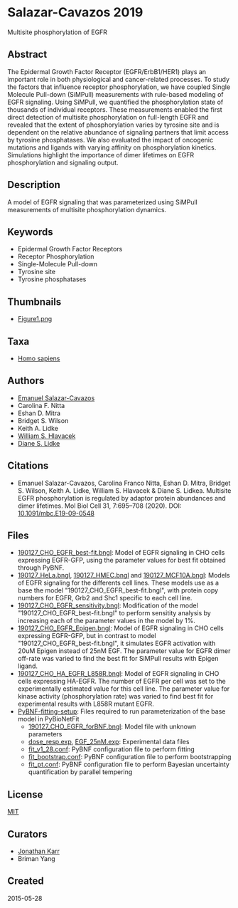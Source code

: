# Salazar-Cavazos 2019
Multisite phosphorylation of EGFR

## Abstract
The Epidermal Growth Factor Receptor (EGFR/ErbB1/HER1) plays an important role in both physiological and cancer-related processes. To study the factors that influence receptor phosphorylation, we have coupled Single Molecule Pull-down (SiMPull) measurements with rule-based modeling of EGFR signaling. Using SiMPull, we quantified the phosphorylation state of thousands of individual receptors. These measurements enabled the first direct detection of multisite phosphorylation on full-length EGFR and revealed that the extent of phosphorylation varies by tyrosine site and is dependent on the relative abundance of signaling partners that limit access by tyrosine phosphatases. We also evaluated the impact of oncogenic mutations and ligands with varying affinity on phosphorylation kinetics. Simulations highlight the importance of dimer lifetimes on EGFR phosphorylation and signaling output.

## Description
A model of EGFR signaling that was parameterized using SiMPull measurements of multisite phosphorylation dynamics.

## Keywords
* Epidermal Growth Factor Receptors
* Receptor Phosphorylation
* Single-Molecule Pull-down
* Tyrosine site
* Tyrosine phosphatases

## Thumbnails
* [Figure1.png](thumbnails/Figure1.png)

## Taxa
* [Homo sapiens](http://identifiers.org/taxonomy:9606)

## Authors
* [Emanuel Salazar-Cavazos](https://identifiers.org/orcid:0000-0003-0850-0651)
* Carolina F. Nitta
* Eshan D. Mitra
* Bridget S. Wilson
* Keith A. Lidke
* [William S. Hlavacek](https://identifiers.org/orcid:0000-0003-4383-8711)
* [Diane S. Lidke](https://identifiers.org/orcid:0000-0001-8533-6029)

## Citations
* Emanuel Salazar-Cavazos, Carolina Franco Nitta, Eshan D. Mitra, Bridget S. Wilson, Keith A. Lidke, William S. Hlavacek & Diane S. Lidkea. Multisite EGFR phosphorylation is regulated by adaptor protein abundances and dimer lifetimes. Mol Biol Cell 31, 7:695–708 (2020). DOI: [10.1091/mbc.E19-09-0548](https://identifiers.org/doi:10.1091/mbc.E19-09-0548)

<!-- Begin free-text content -->
## Files
* [190127_CHO_EGFR_best-fit.bngl](190127_CHO_EGFR_best-fit.bngl): Model of EGFR signaling in CHO cells expressing EGFR-GFP, using the parameter values for best fit obtained through PyBNF.
* [190127_HeLa.bngl](190127_HeLa.bngl),  [190127_HMEC.bngl](190127_HMEC.bngl) and [190127_MCF10A.bngl](190127_MCF10A.bngl): Models of EGFR signaling for the differents cell lines. These models use as a base the model "190127\_CHO\_EGFR\_best-fit.bngl", with protein copy numbers for EGFR, Grb2 and Shc1 specific to each cell line.
* [190127_CHO_EGFR_sensitivity.bngl](190127_CHO_EGFR_sensitivity.bngl): Modification of the model "190127\_CHO\_EGFR\_best-fit.bngl" to perform sensitity analysis by increasing each of the parameter values in the model by 1%.
* [190127_CHO_EGFR_Epigen.bngl](190127_CHO_EGFR_Epigen.bngl): Model of EGFR signaling in CHO cells expressing EGFR-GFP, but in contrast to model "190127_CHO_EGFR_best-fit.bngl", it simulates EGFR activation with 20uM Epigen instead of 25nM EGF. The parameter value for EGFR dimer off-rate was varied to find the best fit for SiMPull results with Epigen ligand.
* [190127_CHO_HA_EGFR_L858R.bngl](190127_CHO_HA_EGFR_L858R.bngl): Model of EGFR signaling in CHO cells expressing HA-EGFR. The number of EGFR per cell was set to the experimentally estimated value for this cell line. The parameter value for kinase activity (phosphorylation rate) was varied to find best fit for experimental results with L858R mutant EGFR.
* [PyBNF-fitting-setup](PyBNF-fitting-setup): Files required to run parameterization of the base model in PyBioNetFit
  * [190127_CHO_EGFR_forBNF.bngl](PyBNF-fitting-setup/190127_CHO_EGFR_forBNF.bngl): Model file with unknown parameters
  * [dose_resp.exp](PyBNF-fitting-setup/dose_resp.exp), [EGF_25nM.exp](PyBNF-fitting-setup/EGF_25nM.exp): Experimental data files
  * [fit_v1_28.conf](PyBNF-fitting-setup/fit_v1_28.conf): PyBNF configuration file to perform fitting
  * [fit_bootstrap.conf](PyBNF-fitting-setup/fit_bootstrap.conf): PyBNF configuration file to perform bootstrapping
  * [fit_pt.conf](PyBNF-fitting-setup/fit_pt.conf): PyBNF configuration file to perform Bayesian uncertainty quantification by parallel tempering
<!-- End free text content -->

## License
[MIT](http://identifiers.org/spdx:MIT)

## Curators
* [Jonathan Karr](http://identifiers.org/orcid:0000-0002-2605-5080)
* Briman Yang

## Created
2015-05-28


  
